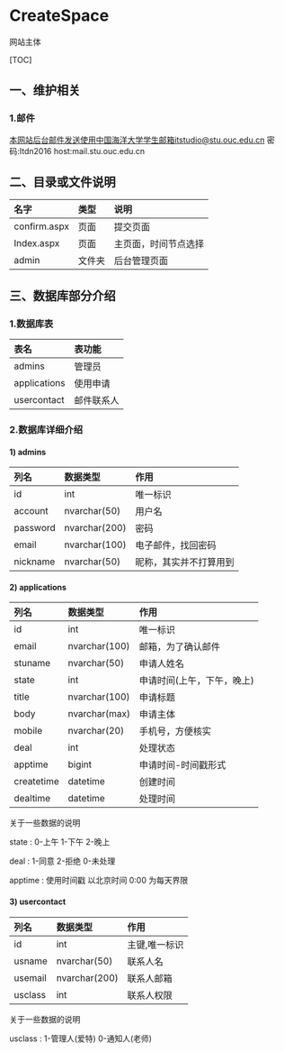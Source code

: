 # CreateSpace

网站主体

[TOC]
## 一、维护相关

### 1.邮件
本网站后台邮件发送使用中国海洋大学学生邮箱itstudio@stu.ouc.edu.cn
密码:Itdn2016
host:mail.stu.ouc.edu.cn

## 二、目录或文件说明
| 名字 | 类型 | 说明 |
| :------- | :--------- | :------ |
| confirm.aspx | 页面 | 提交页面 |
| Index.aspx | 页面 | 主页面，时间节点选择 |
| admin | 文件夹 | 后台管理页面 |

## 三、数据库部分介绍

### 1.数据库表

|表名|表功能|
|:------|:------|
|admins|管理员|
|applications|使用申请|
|usercontact|邮件联系人|

### 2.数据库详细介绍

#### 1) admins

|列名|数据类型|作用|
|:----|:----|:----|
|id|int|唯一标识|
|account|nvarchar(50)|用户名|
|password|nvarchar(200)|密码|
|email|nvarchar(100)|电子邮件，找回密码|
|nickname|nvarchar(50)|昵称，其实并不打算用到|

#### 2) applications

|列名|数据类型|作用|
|:----|:----|:----|
|id|int|唯一标识|
|email|nvarchar(100)|邮箱，为了确认邮件|
|stuname|nvarchar(50)|申请人姓名|
|state|int|申请时间(上午，下午，晚上)|
|title|nvarchar(100)|申请标题|
|body|nvarchar(max)|申请主体|
|mobile|nvarchar(20)|手机号，方便核实|
|deal|int|处理状态|
|apptime|bigint|申请时间-时间戳形式|
|createtime|datetime|创建时间|
|dealtime|datetime|处理时间|

关于一些数据的说明

state : 0-上午 1-下午  2-晚上

deal : 1-同意 2-拒绝  0-未处理

apptime : 使用时间戳 以北京时间 0:00 为每天界限

#### 3) usercontact

|列名|数据类型|作用|
|:----|:----|:----|
|id|int|主键,唯一标识|
|usname|nvarchar(50)|联系人名|
|usemail|nvarchar(200)|联系人邮箱|
|usclass|int|联系人权限|

关于一些数据的说明

usclass : 1-管理人(爱特)  0-通知人(老师)
